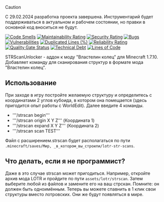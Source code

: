 > [!CAUTION]
> С 29.02.2024 разработка проекта завершена. Инструментарий будет поддерживаться в актуальном и рабочем состоянии, но
> правки в основной код вноситься не будут.

[![Code Smells][code_smells_badge]][code_smells_link]
[![Maintainability Rating][maintainability_rating_badge]][maintainability_rating_link]
[![Security Rating][security_rating_badge]][security_rating_link]
[![Bugs][bugs_badge]][bugs_link]
[![Vulnerabilities][vulnerabilities_badge]][vulnerabilities_link]
[![Duplicated Lines (%)][duplicated_lines_density_badge]][duplicated_lines_density_link]
[![Reliability Rating][reliability_rating_badge]][reliability_rating_link]
[![Quality Gate Status][quality_gate_status_badge]][quality_gate_status_link]
[![Technical Debt][technical_debt_badge]][technical_debt_link]
[![Lines of Code][lines_of_code_badge]][lines_of_code_link]

STRScanUnlocker - аддон к моду "Властелин колец" для Minecraft 1.7.10. Добавляет команду для сканирования структур в
формате мода "Властелин колец".

## Использование

При заходе в игру постройте желаемую структуру и определитесь с координатами 2 углов кубоида, в котором она помещается 
(здесь пригодится опыт работы с WorldEdit). Далее введите 4 команды.

* '''/strscan begin'''
* '''/strscan origin X Y Z''' (Координата 1)
* '''/strscan expand X Y Z''' (Координата 2)
* '''/strscan scan TEST'''

Файл с расширением.strscan будет располагаться по пути `.minecraft/saves/Мир, _в_котором_вы_строили/lotr-str-scans`.

## Что делать, если я не программист?

Даже в это случае strscan может пригодиться. Например, откройте архив мода LOTR и пройдите по пути `assets/lotr/strscan`. 
Затем выберите любой из файлов и замените его на ваш стрскан. Помните: он должен быть одноимённым. Теперь вы можете 
спавнить в 1 клик свои структуры вместо лотровских. Они же будут появляться в мире.

<!----------------------------------------------------------------------------->

[code_smells_badge]: https://sonarcloud.io/api/project_badges/measure?project=Hummel009_STRScanUnlocker&metric=code_smells

[code_smells_link]: https://sonarcloud.io/summary/overall?id=Hummel009_STRScanUnlocker

[maintainability_rating_badge]: https://sonarcloud.io/api/project_badges/measure?project=Hummel009_STRScanUnlocker&metric=sqale_rating

[maintainability_rating_link]: https://sonarcloud.io/summary/overall?id=Hummel009_STRScanUnlocker

[security_rating_badge]: https://sonarcloud.io/api/project_badges/measure?project=Hummel009_STRScanUnlocker&metric=security_rating

[security_rating_link]: https://sonarcloud.io/summary/overall?id=Hummel009_STRScanUnlocker

[bugs_badge]: https://sonarcloud.io/api/project_badges/measure?project=Hummel009_STRScanUnlocker&metric=bugs

[bugs_link]: https://sonarcloud.io/summary/overall?id=Hummel009_STRScanUnlocker

[vulnerabilities_badge]: https://sonarcloud.io/api/project_badges/measure?project=Hummel009_STRScanUnlocker&metric=vulnerabilities

[vulnerabilities_link]: https://sonarcloud.io/summary/overall?id=Hummel009_STRScanUnlocker

[duplicated_lines_density_badge]: https://sonarcloud.io/api/project_badges/measure?project=Hummel009_STRScanUnlocker&metric=duplicated_lines_density

[duplicated_lines_density_link]: https://sonarcloud.io/summary/overall?id=Hummel009_STRScanUnlocker

[reliability_rating_badge]: https://sonarcloud.io/api/project_badges/measure?project=Hummel009_STRScanUnlocker&metric=reliability_rating

[reliability_rating_link]: https://sonarcloud.io/summary/overall?id=Hummel009_STRScanUnlocker

[quality_gate_status_badge]: https://sonarcloud.io/api/project_badges/measure?project=Hummel009_STRScanUnlocker&metric=alert_status

[quality_gate_status_link]: https://sonarcloud.io/summary/overall?id=Hummel009_STRScanUnlocker

[technical_debt_badge]: https://sonarcloud.io/api/project_badges/measure?project=Hummel009_STRScanUnlocker&metric=sqale_index

[technical_debt_link]: https://sonarcloud.io/summary/overall?id=Hummel009_STRScanUnlocker

[lines_of_code_badge]: https://sonarcloud.io/api/project_badges/measure?project=Hummel009_STRScanUnlocker&metric=ncloc

[lines_of_code_link]: https://sonarcloud.io/summary/overall?id=Hummel009_STRScanUnlocker
